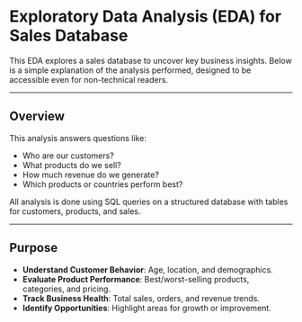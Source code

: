 # Exploratory Data Analysis (EDA) for Sales Database

This EDA explores a sales database to uncover key business insights. Below is a simple explanation of the analysis performed, designed to be accessible even for non-technical readers.

---

## **Overview**
This analysis answers questions like:  
- Who are our customers?  
- What products do we sell?  
- How much revenue do we generate?  
- Which products or countries perform best?  

All analysis is done using SQL queries on a structured database with tables for customers, products, and sales.

---

## **Purpose**
- **Understand Customer Behavior**: Age, location, and demographics.  
- **Evaluate Product Performance**: Best/worst-selling products, categories, and pricing.  
- **Track Business Health**: Total sales, orders, and revenue trends.  
- **Identify Opportunities**: Highlight areas for growth or improvement.

